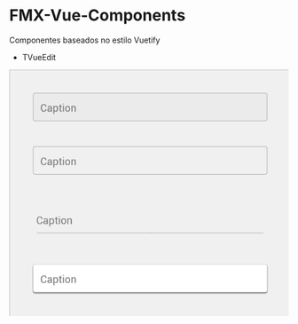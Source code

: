 # FMX-Vue-Components
Componentes baseados no estilo Vuetify

- TVueEdit

![](https://github.com/e-delphi/FMX-Vue-Components/blob/main/preview/text.gif)
